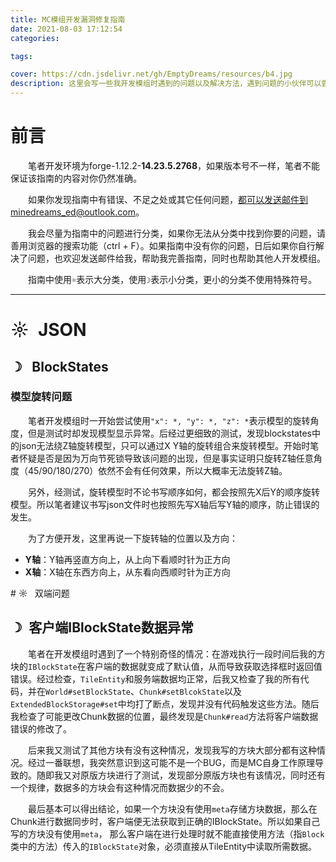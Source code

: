```yaml
---
title: MC模组开发漏洞修复指南
date: 2021-08-03 17:12:54
categories:

tags:

cover: https://cdn.jsdelivr.net/gh/EmptyDreams/resources/b4.jpg
description: 这里会写一些我开发模组时遇到的问题以及解决方法，遇到问题的小伙伴可以尝试在这里寻找解决方案。
---
```




# 前言

&emsp;&emsp;笔者开发环境为forge-1.12.2-**14.23.5.2768**，如果版本号不一样，笔者不能保证该指南的内容对你仍然准确。

&emsp;&emsp;如果你发现指南中有错误、不足之处或其它任何问题，都可以发送邮件到minedreams_ed@outlook.com。

&emsp;&emsp;我会尽量为指南中的问题进行分类，如果你无法从分类中找到你要的问题，请善用浏览器的搜索功能（ctrl + F）。如果指南中没有你的问题，日后如果你自行解决了问题，也欢迎发送邮件给我，帮助我完善指南，同时也帮助其他人开发模组。

&emsp;&emsp;指南中使用`☼`表示大分类，使用`☽`表示小分类，更小的分类不使用特殊符号。

---

# ☼&ensp;JSON

## ☽ &ensp;BlockStates

### 模型旋转问题

&emsp;&emsp;笔者开发模组时一开始尝试使用`"x": *, "y": *, "z": *`表示模型的旋转角度，但是测试时却发现模型显示异常。后经过更细致的测试，发现blockstates中的json无法绕Z轴旋转模型，只可以通过X Y轴的旋转组合来旋转模型。开始时笔者怀疑是否是因为万向节死锁导致该问题的出现，但是事实证明只旋转Z轴任意角度（45/90/180/270）依然不会有任何效果，所以大概率无法旋转Z轴。

&emsp;&emsp;另外，经测试，旋转模型时不论书写顺序如何，都会按照先X后Y的顺序旋转模型。所以笔者建议书写json文件时也按照先写X轴后写Y轴的顺序，防止错误的发生。

&emsp;&emsp;为了方便开发，这里再说一下旋转轴的位置以及方向：

<ul>
    <li><b>Y轴</b>：Y轴再竖直方向上，从上向下看顺时针为正方向</li>
    <li><b>X轴</b>：X轴在东西方向上，从东看向西顺时针为正方向</li>
</ul>
# ☼ &ensp;双端问题

## ☽&ensp;客户端IBlockState数据异常

&emsp;&emsp;笔者在开发模组时遇到了一个特别奇怪的情况：在游戏执行一段时间后我的方块的`IBlockState`在客户端的数据就变成了默认值，从而导致获取选择框时返回值错误。经过检查，`TileEntity`和服务端数据均正常，后我又检查了我的所有代码，并在`World#setBlockState`、`Chunk#setBlcokState`以及`ExtendedBlockStorage#set`中均打了断点，发现并没有代码触发这些方法。随后我检查了可能更改Chunk数据的位置，最终发现是`Chunk#read`方法将客户端数据错误的修改了。

&emsp;&emsp;后来我又测试了其他方块有没有这种情况，发现我写的方块大部分都有这种情况。经过一番联想，我突然意识到这可能不是一个BUG，而是MC自身工作原理导致的。随即我又对原版方块进行了测试，发现部分原版方块也有该情况，同时还有一个规律，数据多的方块会有这种情况而数据少的不会。

&emsp;&emsp;最后基本可以得出结论，如果一个方块没有使用`meta`存储方块数据，那么在Chunk进行数据同步时，客户端便无法获取到正确的IBlockState。所以如果自己写的方块没有使用`meta`， 那么客户端在进行处理时就不能直接使用方法（指`Block`类中的方法）传入的`IBlockState`对象，必须直接从TileEntity中读取所需数据。
